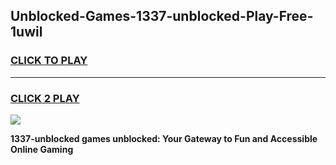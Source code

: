 
## Unblocked-Games-1337-unblocked-Play-Free-1uwil
<h3>
<a href="https://premium76.site?title=1337-unblocked&ref=23A">CLICK TO PLAY</a></h3>
<hr>

<h3>
<a href="https://premium76.site?title=1337-unblocked&ref=23A">CLICK 2 PLAY</a>
  
</h3>

<a href="https://premium76.site?title=1337-unblocked&ref=23A"><img src="https://clearcache.store/games.png"></a>


**1337-unblocked games unblocked: Your Gateway to Fun and Accessible Online Gaming**
